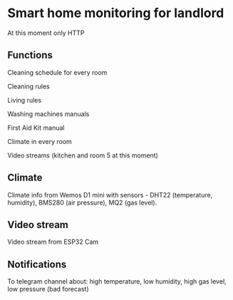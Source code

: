 # Smart home monitoring for landlord

At this moment only HTTP

## Functions

Cleaning schedule for every room

Cleaning rules

Living rules

Washing machines manuals

First Aid Kit manual

Climate in every room

Video streams (kitchen and room 5 at this moment)

## Climate

Climate info from Wemos D1 mini with sensors - DHT22 (temperature, humidity),
BMS280 (air pressure), MQ2 (gas level).

## Video stream

Video stream from ESP32 Cam

## Notifications

To telegram channel about:
high temperature, low humidity, high gas level, low pressure (bad forecast)


